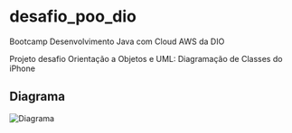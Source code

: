 # desafio_poo_dio

Bootcamp Desenvolvimento Java com Cloud AWS da DIO

Projeto desafio Orientação a Objetos e UML: Diagramação de Classes do iPhone 

## Diagrama

![Diagrama](https://github.com/brunomartinssouza/desafio_poo_dio/assets/59272264/fcdc8e2a-99ca-42a0-8898-7c327c3def9a)
